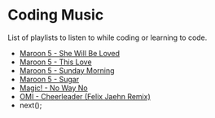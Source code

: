 # Coding Music
List of playlists to listen to while coding or learning to code.

- [Maroon 5 - She Will Be Loved](https://www.youtube.com/watch?v=EC4Vlo_Jl0Q)
- [Maroon 5 - This Love](https://www.youtube.com/watch?v=jC9LZmL4R8Q)
- [Maroon 5 - Sunday Morning](https://www.youtube.com/watch?v=G8nJ-KAiBeo)
- [Maroon 5 - Sugar](https://www.youtube.com/watch?v=09R8_2nJtjg)
- [Magic! - No Way No](https://www.youtube.com/watch?v=HdobynnfKQE)
- [OMI - Cheerleader (Felix Jaehn Remix)](https://www.youtube.com/watch?v=jGflUbPQfW8)
- next();
